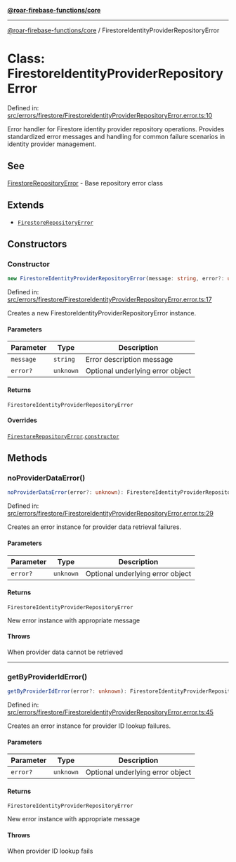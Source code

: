 [**@roar-firebase-functions/core**](../README.md)

---

[@roar-firebase-functions/core](../README.md) / FirestoreIdentityProviderRepositoryError

# Class: FirestoreIdentityProviderRepositoryError

Defined in: [src/errors/firestore/FirestoreIdentityProviderRepositoryError.error.ts:10](src/src/errors/firestore/FirestoreIdentityProviderRepositoryError.error.ts#10)

Error handler for Firestore identity provider repository operations.
Provides standardized error messages and handling for common failure scenarios
in identity provider management.

## See

[FirestoreRepositoryError](FirestoreRepositoryError.md) - Base repository error class

## Extends

- [`FirestoreRepositoryError`](FirestoreRepositoryError.md)

## Constructors

### Constructor

```ts
new FirestoreIdentityProviderRepositoryError(message: string, error?: unknown): FirestoreIdentityProviderRepositoryError;
```

Defined in: [src/errors/firestore/FirestoreIdentityProviderRepositoryError.error.ts:17](src/src/errors/firestore/FirestoreIdentityProviderRepositoryError.error.ts#17)

Creates a new FirestoreIdentityProviderRepositoryError instance.

#### Parameters

| Parameter | Type      | Description                      |
| --------- | --------- | -------------------------------- |
| `message` | `string`  | Error description message        |
| `error?`  | `unknown` | Optional underlying error object |

#### Returns

`FirestoreIdentityProviderRepositoryError`

#### Overrides

[`FirestoreRepositoryError`](FirestoreRepositoryError.md).[`constructor`](FirestoreRepositoryError.md#constructor)

## Methods

### noProviderDataError()

```ts
noProviderDataError(error?: unknown): FirestoreIdentityProviderRepositoryError;
```

Defined in: [src/errors/firestore/FirestoreIdentityProviderRepositoryError.error.ts:29](src/src/errors/firestore/FirestoreIdentityProviderRepositoryError.error.ts#29)

Creates an error instance for provider data retrieval failures.

#### Parameters

| Parameter | Type      | Description                      |
| --------- | --------- | -------------------------------- |
| `error?`  | `unknown` | Optional underlying error object |

#### Returns

`FirestoreIdentityProviderRepositoryError`

New error instance with appropriate message

#### Throws

When provider data cannot be retrieved

---

### getByProviderIdError()

```ts
getByProviderIdError(error?: unknown): FirestoreIdentityProviderRepositoryError;
```

Defined in: [src/errors/firestore/FirestoreIdentityProviderRepositoryError.error.ts:45](src/src/errors/firestore/FirestoreIdentityProviderRepositoryError.error.ts#45)

Creates an error instance for provider ID lookup failures.

#### Parameters

| Parameter | Type      | Description                      |
| --------- | --------- | -------------------------------- |
| `error?`  | `unknown` | Optional underlying error object |

#### Returns

`FirestoreIdentityProviderRepositoryError`

New error instance with appropriate message

#### Throws

When provider ID lookup fails
